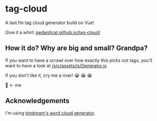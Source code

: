 # tag-cloud
A last.fm tag cloud generator build on Vue!

Give it a whirl: [pedanticat.github.io/tag-cloud/](https://pedanticat.github.io/tag-cloud/)


## How it do? Why are big and small? Grandpa?

If you want to have a scrawl over how exactly this picks out tags, you'll want to have a look at [/src/assets/js/Generator.js](https://github.com/PedantiCat/tag-cloud/blob/master/src/assets/js/Generator.js).

If you don't like it, cry me a river! :sob: :sob: :sob:

:rowboat: <- me

## Acknowledgements

I'm using [timdream's word cloud generator](https://github.com/timdream/wordcloud2.js/).
